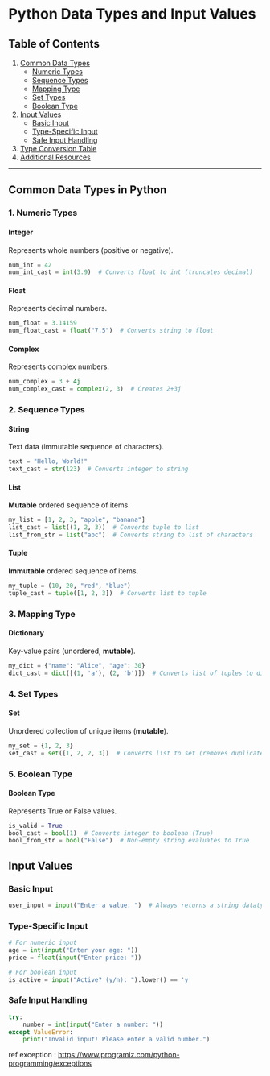 # Python Data Types and Input Values

## Table of Contents
1. [Common Data Types](#common-data-types)
   - [Numeric Types](#1-numeric-types)
   - [Sequence Types](#2-sequence-types)
   - [Mapping Type](#3-mapping-type)
   - [Set Types](#4-set-types)
   - [Boolean Type](#5-boolean-type)
2. [Input Values](#input-values)
   - [Basic Input](#basic-input)
   - [Type-Specific Input](#type-specific-input)
   - [Safe Input Handling](#safe-input-handling)
3. [Type Conversion Table](#type-conversion-table)
4. [Additional Resources](#additional-resources)

---

## Common Data Types in Python

### 1. Numeric Types

#### Integer
Represents whole numbers (positive or negative).

```python
num_int = 42
num_int_cast = int(3.9)  # Converts float to int (truncates decimal)
```

#### Float
Represents decimal numbers.

```python
num_float = 3.14159
num_float_cast = float("7.5")  # Converts string to float
```

#### Complex
Represents complex numbers.

```python
num_complex = 3 + 4j
num_complex_cast = complex(2, 3)  # Creates 2+3j
```

### 2. Sequence Types

#### String
Text data (immutable sequence of characters).
```python
text = "Hello, World!"
text_cast = str(123)  # Converts integer to string
```

#### List
**Mutable** ordered sequence of items.

```python
my_list = [1, 2, 3, "apple", "banana"]
list_cast = list((1, 2, 3))  # Converts tuple to list
list_from_str = list("abc")  # Converts string to list of characters
```

#### Tuple
**Immutable** ordered sequence of items.
```python
my_tuple = (10, 20, "red", "blue")
tuple_cast = tuple([1, 2, 3])  # Converts list to tuple
```

### 3. Mapping Type

#### Dictionary
Key-value pairs (unordered, **mutable**).

```python
my_dict = {"name": "Alice", "age": 30}
dict_cast = dict([(1, 'a'), (2, 'b')])  # Converts list of tuples to dictionary
```

### 4. Set Types

#### Set
Unordered collection of unique items (**mutable**).

```python
my_set = {1, 2, 3}
set_cast = set([1, 2, 2, 3])  # Converts list to set (removes duplicates)
```

### 5. Boolean Type

#### Boolean Type
Represents True or False values.

```python
is_valid = True
bool_cast = bool(1)  # Converts integer to boolean (True)
bool_from_str = bool("False")  # Non-empty string evaluates to True
```

## Input Values

### Basic Input

```python
user_input = input("Enter a value: ")  # Always returns a string datatype
```

### Type-Specific Input


```python
# For numeric input
age = int(input("Enter your age: "))
price = float(input("Enter price: "))

# For boolean input
is_active = input("Active? (y/n): ").lower() == 'y'
```

### Safe Input Handling

```python
try:
    number = int(input("Enter a number: "))
except ValueError:
    print("Invalid input! Please enter a valid number.")
```

ref exception : https://www.programiz.com/python-programming/exceptions




